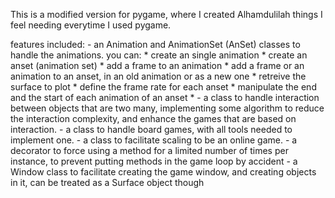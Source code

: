 

This is a modified version for pygame, where I created Alhamdulilah things I feel needing everytime I used pygame.

features included: 
    - an Animation and AnimationSet (AnSet) classes to handle the animations.
        you can: 
            * create an single animation
            * create an anset (animation set)
            * add a frame to an animation 
            * add a frame or an animation to an anset, in an old animation or as a new one 
            * retreive the surface to plot
            * define the frame rate for each anset
            * manipulate the end and the start of each animation of an anset
            * 
    - a class to handle interaction between objects that are two many, implementing some algorithm to reduce the interaction complexity, and enhance the games that are based on interaction.
    - a class to handle board games, with all tools needed to implement one.
    - a class to facilitate scaling to be an online game.
    - a decorator to force using a method for a limited number of times per instance, to prevent putting methods in the game loop by accident
    - a Window class to facilitate creating the game window, and creating objects in it, can be treated as a Surface object though
    